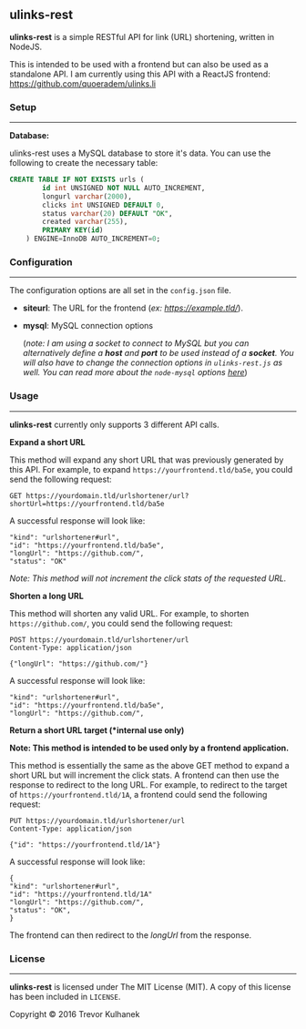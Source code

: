 ## ulinks-rest

**ulinks-rest** is a simple RESTful API for link (URL) shortening, written in NodeJS.

This is intended to be used with a frontend but can also be used as a standalone API. I am currently using this API with a ReactJS frontend:
https://github.com/quoeradem/ulinks.li

### Setup 
---

**Database:**

ulinks-rest uses a MySQL database to store it's data. You can use the following to create the necessary table:

```sql
CREATE TABLE IF NOT EXISTS urls (
        id int UNSIGNED NOT NULL AUTO_INCREMENT,
        longurl varchar(2000),
        clicks int UNSIGNED DEFAULT 0,
        status varchar(20) DEFAULT "OK",
        created varchar(255),
        PRIMARY KEY(id)
    ) ENGINE=InnoDB AUTO_INCREMENT=0;
```

### Configuration
---

The configuration options are all set in the `config.json` file.

* __siteurl__: The URL for the frontend (_ex: https://example.tld/_).
* __mysql__: MySQL connection options

	(_note: I am using a socket to connect to MySQL but you can alternatively define a __host__ and __port__ to be used instead of a __socket__. You will also have to change the connection options in `ulinks-rest.js` as well. You can read more about the `node-mysql` options [here](https://github.com/felixge/node-mysql)_)

### Usage
---

**ulinks-rest** currently only supports 3 different API calls.

**Expand a short URL**

This method will expand any short URL that was previously generated by this API. For example, to expand `https://yourfrontend.tld/ba5e`, you could send the following request:

```
GET https://yourdomain.tld/urlshortener/url?shortUrl=https://yourfrontend.tld/ba5e
```

A successful response will look like:

```
"kind": "urlshortener#url",
"id": "https://yourfrontend.tld/ba5e",
"longUrl": "https://github.com/",
"status": "OK"
```

_Note: This method will not increment the click stats of the requested URL._


**Shorten a long URL**

This method will shorten any valid URL. For example, to shorten `https://github.com/`, you could send the following request:

```
POST https://yourdomain.tld/urlshortener/url
Content-Type: application/json

{"longUrl": "https://github.com/"}
```

A successful response will look like:

```
"kind": "urlshortener#url",
"id": "https://yourfrontend.tld/ba5e",
"longUrl": "https://github.com/",
```

**Return a short URL target (\*internal use only)**

**Note: This method is intended to be used only by a frontend application.**

This method is essentially the same as the above GET method to expand a short URL but will increment the click stats. A frontend can then use the response to redirect to the long URL. For example, to redirect to the target of `https://yourfrontend.tld/1A`, a frontend could send the following request:

```
PUT https://yourdomain.tld/urlshortener/url
Content-Type: application/json

{"id": "https://yourfrontend.tld/1A"}
```

A successful response will look like:

```
{
"kind": "urlshortener#url",
"id": "https://yourfrontend.tld/1A"
"longUrl": "https://github.com/",
"status": "OK",
}
```
The frontend can then redirect to the _longUrl_ from the response.

### License
---

**ulinks-rest** is licensed under The MIT License (MIT). A copy of this license has been included in `LICENSE`.

Copyright &copy; 2016 Trevor Kulhanek